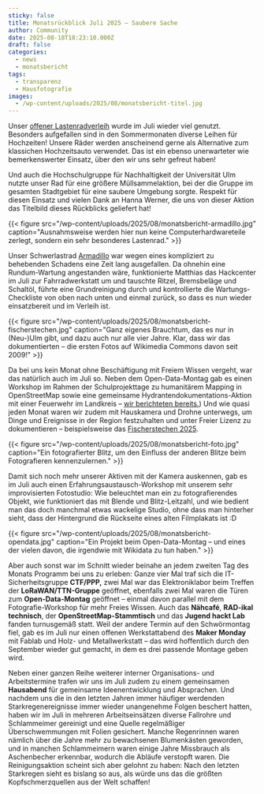 ```yaml
---
sticky: false
title: Monatsrückblick Juli 2025 – Saubere Sache
author: Community
date: 2025-08-18T18:23:10.000Z
draft: false
categories:
  - news
  - monatsbericht
tags:
  - transparenz
  - Hausfotografie
images:
  - /wp-content/uploads/2025/08/monatsbericht-titel.jpg
---
```


Unser [offener Lastenradverleih](https://cargo.temporaerhaus.de) wurde im Juli wieder viel genutzt. 
Besonders aufgefallen sind in den Sommermonaten diverse Leihen für Hochzeiten! 
Unsere Räder werden anscheinend gerne als Alternative zum klassichen Hochzeitsauto verwendet. 
Das ist ein ebenso unerwarteter wie bemerkenswerter Einsatz, über den wir uns sehr gefreut haben!

Und auch die Hochschulgruppe für Nachhaltigkeit der Universität Ulm nutzte unser Rad für eine größere Müllsammelaktion, bei der die Gruppe im gesamten Stadtgebiet für eine saubere Umgebung sorgte.
Respekt für diesen Einsatz und vielen Dank an Hanna Werner, die uns von dieser Aktion das Titelbild dieses Rückblicks geliefert hat!

{{< figure src="/wp-content/uploads/2025/08/monatsbericht-armadillo.jpg" caption="Ausnahmsweise werden hier nun keine Computerhardwareteile zerlegt, sondern ein sehr besonderes Lastenrad." >}}

Unser Schwerlastrad [Armadillo](https://cargo.temporaerhaus.de/vehicle/velove-armadillo/) war wegen eines kompliziert zu behebenden Schadens eine Zeit lang ausgefallen. 
Da ohnehin eine Rundum-Wartung angestanden wäre, funktionierte Matthias das Hackcenter im Juli zur Fahrradwerkstatt um und tauschte Ritzel, Bremsbeläge und Schaltöl, führte eine Grundreinigung durch und kontrollierte die Wartungs-Checkliste von oben nach unten und einmal zurück, so dass es nun wieder einsatzbereit und im Verleih ist.

{{< figure src="/wp-content/uploads/2025/08/monatsbericht-fischerstechen.jpg" caption="Ganz eigenes Brauchtum, das es nur in (Neu-)Ulm gibt, und dazu auch nur alle vier Jahre. Klar, dass wir das dokumentierten – die ersten Fotos auf Wikimedia Commons davon seit 2009!" >}}

Da bei uns kein Monat ohne Beschäftigung mit Freiem Wissen vergeht, war das natürlich auch im Juli so. 
Neben dem Open-Data-Montag gab es einen Workshop im Rahmen der Schulprojekttage zu humanitärem Mapping in OpenStreetMap sowie eine gemeinsame Hydrantendokumentations-Aktion mit einer Feuerwehr im Landkreis – [wir berichteten bereits.](/gutes-tun-mit-openstreetmap/)) 
Und wie quasi jeden Monat waren wir zudem mit Hauskamera und Drohne unterwegs, um Dinge und Ereignisse in der Region festzuhalten und unter Freier Lizenz zu dokumentieren – beispielsweise das [Fischerstechen 2025](https://commons.wikimedia.org/wiki/Category:Fischerstechen_(Ulm)_in_2025).

{{< figure src="/wp-content/uploads/2025/08/monatsbericht-foto.jpg" caption="Ein fotografierter Blitz, um den Einfluss der anderen Blitze beim Fotografieren kennenzulernen." >}}

Damit sich noch mehr unserer Aktiven mit der Kamera auskennen, gab es im Juli auch einen Erfahrungsaustausch-Workshop mit unserem sehr improvisierten Fotostudio: Wie beleuchtet man ein zu fotografierendes Objekt, wie funktioniert das mit Blende und Blitz-Leitzahl, und wie bedient man das doch manchmal etwas wackelige Studio, ohne dass man hinterher sieht, dass der Hintergrund die Rückseite eines alten Filmplakats ist :D

{{< figure src="/wp-content/uploads/2025/08/monatsbericht-opendata.jpg" caption="Ein Projekt beim Open-Data-Montag – und eines der vielen davon, die irgendwie mit Wikidata zu tun haben." >}}


Aber auch sonst war im Schnitt wieder beinahe an jedem zweiten Tag des Monats Programm bei uns zu erleben: 
Ganze vier Mal traf sich die IT-Sicherheitsgruppe **CTF/PPP,** zwei Mal war das Elektroniklabor beim Treffen der **LoRaWAN/TTN-Gruppe** geöffnet, ebenfalls zwei Mal waren die Türen zum **Open-Data-Montag** geöffnet – einmal davon parallel mit dem Fotografie-Workshop für mehr Freies Wissen. 
Auch das **Nähcafé**, **RAD-ikal technisch**, der **OpenStreetMap-Stammtisch** und das **Jugend hackt Lab** fanden turnusgemäß statt. 
Weil der andere Termin auf den Schwörmontag fiel, gab es im Juli nur einen offenen Werkstattabend des **Maker Monday** mit Fablab und Holz- und Metallwerkstatt – das wird hoffentlich durch den September wieder gut gemacht, in dem es drei passende Montage geben wird.

Neben einer ganzen Reihe weiterer interner Organisations- und Arbeitstermine trafen wir uns im Juli zudem zu einem gemeinsamen **Hausabend** für gemeinsame Ideenentwicklung und Absprachen. 
Und nachdem uns die in den letzten Jahren immer häufiger werdenden Starkregenereignisse immer wieder unangenehme Folgen beschert hatten, haben wir im Juli in mehreren Arbeitseinsätzen diverse Fallrohre und Schlammeimer gereinigt und eine Quelle regelmäßiger Überschwemmungen mit Folien gesichert.
Manche Regenrinnen waren nämlich über die Jahre mehr zu bewachsenen Blumenkästen geworden, und in manchen Schlammeimern waren einige Jahre Missbrauch als Aschenbecher erkennbar, wodurch die Abläufe verstopft waren.
Die Reinigungsaktion scheint sich aber gelohnt zu haben: Nach den letzten Starkregen sieht es bislang so aus, als würde uns das die größten Kopfschmerzquellen aus der Welt schaffen!
